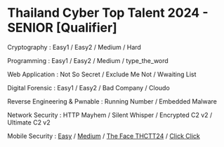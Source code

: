 # Thailand Cyber Top Talent 2024 - SENIOR [Qualifier]

Cryptography : Easy1 / Easy2 / Medium / Hard

Programming : Easy1 / Easy2 / Medium / type_the_word

Web Application : Not So Secret / Exclude Me Not / Wwaiting List

Digital Forensic : Easy1 / Easy2 / Bad Company / Cloudo

Reverse Engineering & Pwnable : Running Number / Embedded Malware

Network Security : HTTP Mayhem / Silent Whisper / Encrypted C2 v2 / Ultimate C2 v2

Mobile Security : [Easy](mobile-easy) / [Medium](mobile-medium) / [The Face THCTT24](mobile-the-face-thctt24) / [Click Click](mobile-click-click)
